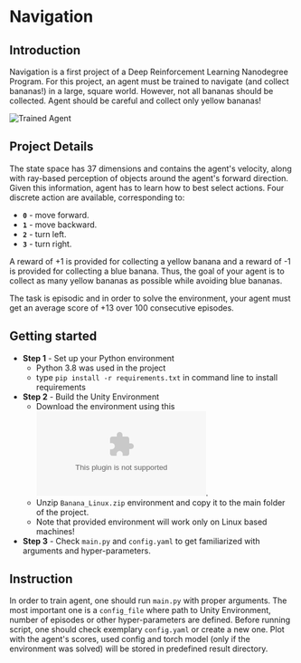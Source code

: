 [//]: # (Image References)

[image1]: https://user-images.githubusercontent.com/10624937/42135619-d90f2f28-7d12-11e8-8823-82b970a54d7e.gif "Trained Agent"

# Navigation

## Introduction

Navigation is a first project of a Deep Reinforcement Learning Nanodegree Program. For this project, an agent must be 
trained to navigate (and collect bananas!) in a large, square world. However, not all bananas should be collected. 
Agent should be careful and collect only yellow bananas!

![Trained Agent][image1]

## Project Details

The state space has 37 dimensions and contains the agent's velocity, along with ray-based perception of objects around
the agent's forward direction. Given this information, agent has to learn how to best select actions. Four discrete 
action are available, corresponding to:
- **`0`** - move forward.
- **`1`** - move backward.
- **`2`** - turn left.
- **`3`** - turn right.

A reward of +1 is provided for collecting a yellow banana and a reward of -1 is provided for collecting a blue banana. 
Thus, the goal of your agent is to collect as many yellow bananas as possible while avoiding blue bananas.

The task is episodic and in order to solve the environment, your agent must get an average score of +13 over 100 
consecutive episodes.

## Getting started
- **Step 1** - Set up your Python environment
  - Python 3.8 was used in the project
  - type `pip install -r requirements.txt` in command line to install requirements
- **Step 2** - Build the Unity Environment
  - Download the environment using this ![link](https://s3-us-west-1.amazonaws.com/udacity-drlnd/P1/Banana/Banana_Linux.zip).
  - Unzip `Banana_Linux.zip` environment and copy it to the main folder of the project.
  - Note that provided environment will work only on Linux based machines!
- **Step 3** - Check `main.py` and `config.yaml` to get familiarized with arguments and hyper-parameters.
  
## Instruction
  In order to train agent, one should run `main.py` with proper arguments. The most important one is a `config_file`
  where path to Unity Environment, number of episodes or other hyper-parameters are defined. 
  Before running script, one should check exemplary `config.yaml` or create a new one. Plot with the agent's scores,
  used config and torch model (only if the environment was solved) will be stored in predefined result directory.
